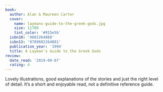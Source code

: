 ```yaml
---
book:
  author: Alan & Maureen Carter
  cover:
    name: laymans-guide-to-the-greek-gods.jpg
    size: 11789
    tint_color: '#915e5b'
  isbn10: '9602264888'
  isbn13: '9789602264881'
  publication_year: '1994'
  title: A Layman's Guide to the Greek Gods
review:
  date_read: '2019-09-07'
  rating: 4
---
```


Lovely illustrations, good explanations of the stories and just the right level of detail. It’s a short and enjoyable read, not a definitive reference guide.